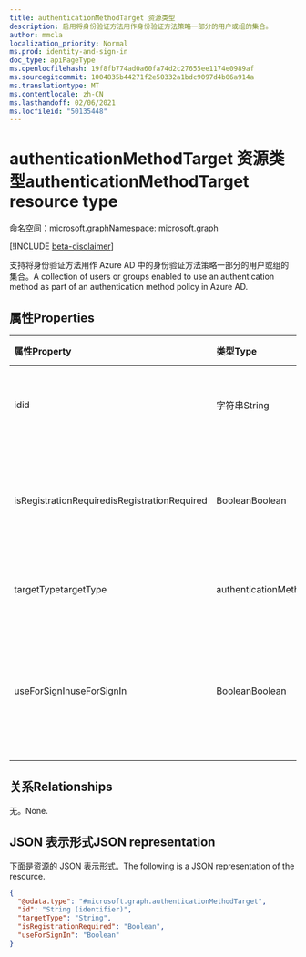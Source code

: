 ```yaml
---
title: authenticationMethodTarget 资源类型
description: 启用将身份验证方法用作身份验证方法策略一部分的用户或组的集合。
author: mmcla
localization_priority: Normal
ms.prod: identity-and-sign-in
doc_type: apiPageType
ms.openlocfilehash: 19f8fb774ad0a60fa74d2c27655ee1174e0989af
ms.sourcegitcommit: 1004835b44271f2e50332a1bdc9097d4b06a914a
ms.translationtype: MT
ms.contentlocale: zh-CN
ms.lasthandoff: 02/06/2021
ms.locfileid: "50135448"
---
```

# <a name="authenticationmethodtarget-resource-type"></a><span data-ttu-id="24f20-103">authenticationMethodTarget 资源类型</span><span class="sxs-lookup"><span data-stu-id="24f20-103">authenticationMethodTarget resource type</span></span>

<span data-ttu-id="24f20-104">命名空间：microsoft.graph</span><span class="sxs-lookup"><span data-stu-id="24f20-104">Namespace: microsoft.graph</span></span>

[!INCLUDE [beta-disclaimer](../../includes/beta-disclaimer.md)]

<span data-ttu-id="24f20-105">支持将身份验证方法用作 Azure AD 中的身份验证方法策略一部分的用户或组的集合。</span><span class="sxs-lookup"><span data-stu-id="24f20-105">A collection of users or groups enabled to use an authentication method as part of an authentication method policy in Azure AD.</span></span>


## <a name="properties"></a><span data-ttu-id="24f20-106">属性</span><span class="sxs-lookup"><span data-stu-id="24f20-106">Properties</span></span>
|<span data-ttu-id="24f20-107">属性</span><span class="sxs-lookup"><span data-stu-id="24f20-107">Property</span></span>|<span data-ttu-id="24f20-108">类型</span><span class="sxs-lookup"><span data-stu-id="24f20-108">Type</span></span>|<span data-ttu-id="24f20-109">说明</span><span class="sxs-lookup"><span data-stu-id="24f20-109">Description</span></span>|
|:---|:---|:---|
|<span data-ttu-id="24f20-110">id</span><span class="sxs-lookup"><span data-stu-id="24f20-110">id</span></span>|<span data-ttu-id="24f20-111">字符串</span><span class="sxs-lookup"><span data-stu-id="24f20-111">String</span></span>|<span data-ttu-id="24f20-112">Azure AD 用户或组的对象 ID。</span><span class="sxs-lookup"><span data-stu-id="24f20-112">Object Id of an Azure AD user or group.</span></span>|
|<span data-ttu-id="24f20-113">isRegistrationRequired</span><span class="sxs-lookup"><span data-stu-id="24f20-113">isRegistrationRequired</span></span>|<span data-ttu-id="24f20-114">Boolean</span><span class="sxs-lookup"><span data-stu-id="24f20-114">Boolean</span></span>|<span data-ttu-id="24f20-115">确定是否强制用户注册身份验证方法。</span><span class="sxs-lookup"><span data-stu-id="24f20-115">Determines if the user is enforced to register the authentication method.</span></span>|
|<span data-ttu-id="24f20-116">targetType</span><span class="sxs-lookup"><span data-stu-id="24f20-116">targetType</span></span>|<span data-ttu-id="24f20-117">authenticationMethodTargetType</span><span class="sxs-lookup"><span data-stu-id="24f20-117">authenticationMethodTargetType</span></span>|<span data-ttu-id="24f20-118">可取值为：`user`、`group`。</span><span class="sxs-lookup"><span data-stu-id="24f20-118">Possible values are: `user`, `group`.</span></span>|
|<span data-ttu-id="24f20-119">useForSignIn</span><span class="sxs-lookup"><span data-stu-id="24f20-119">useForSignIn</span></span>|<span data-ttu-id="24f20-120">Boolean</span><span class="sxs-lookup"><span data-stu-id="24f20-120">Boolean</span></span>|<span data-ttu-id="24f20-121">确定是否可以使用身份验证方法登录到 Azure AD。</span><span class="sxs-lookup"><span data-stu-id="24f20-121">Determines if the authentication method can be used to sign in to Azure AD.</span></span>|

## <a name="relationships"></a><span data-ttu-id="24f20-122">关系</span><span class="sxs-lookup"><span data-stu-id="24f20-122">Relationships</span></span>
<span data-ttu-id="24f20-123">无。</span><span class="sxs-lookup"><span data-stu-id="24f20-123">None.</span></span>

## <a name="json-representation"></a><span data-ttu-id="24f20-124">JSON 表示形式</span><span class="sxs-lookup"><span data-stu-id="24f20-124">JSON representation</span></span>
<span data-ttu-id="24f20-125">下面是资源的 JSON 表示形式。</span><span class="sxs-lookup"><span data-stu-id="24f20-125">The following is a JSON representation of the resource.</span></span>
<!-- {
  "blockType": "resource",
  "keyProperty": "id",
  "@odata.type": "microsoft.graph.authenticationMethodTarget",
  "baseType": "microsoft.graph.entity",
  "openType": false
}
-->
``` json
{
  "@odata.type": "#microsoft.graph.authenticationMethodTarget",
  "id": "String (identifier)",
  "targetType": "String",
  "isRegistrationRequired": "Boolean",
  "useForSignIn": "Boolean"
}
```
